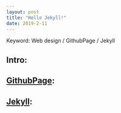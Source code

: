 ```yaml
---
layout: post
title: "Hello Jekyll!"
date: 2019-2-11
---
```


Keyword: Web design / GithubPage / Jekyll

## Intro: 

## [GithubPage](https://pages.github.com/): 

## [Jekyll](https://jekyllrb.com/):
